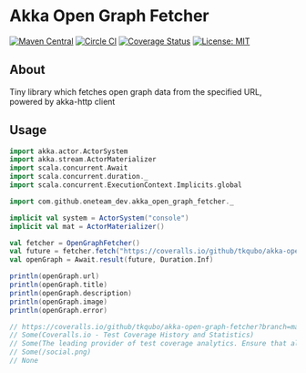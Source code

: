 # Akka Open Graph Fetcher

[![Maven Central](https://maven-badges.herokuapp.com/maven-central/com.github.tkqubo/akka-open-graph-fetcher_2.11/badge.svg)](https://maven-badges.herokuapp.com/maven-central/com.github.tkqubo/akka-open-graph-fetcher_2.11/)
[![Circle CI](https://img.shields.io/circleci/project/tkqubo/akka-open-graph-fetcher/master.svg)](https://circleci.com/gh/tkqubo/akka-open-graph-fetcher)
[![Coverage Status](https://coveralls.io/repos/tkqubo/akka-open-graph-fetcher/badge.svg?branch=master&service=github)](https://coveralls.io/github/tkqubo/akka-open-graph-fetcher?branch=master)
[![License: MIT](http://img.shields.io/badge/license-MIT-blue.svg)](LICENSE)

## About

Tiny library which fetches open graph data from the specified URL, powered by akka-http client

## Usage

```scala
import akka.actor.ActorSystem
import akka.stream.ActorMaterializer
import scala.concurrent.Await
import scala.concurrent.duration._
import scala.concurrent.ExecutionContext.Implicits.global

import com.github.oneteam_dev.akka_open_graph_fetcher._

implicit val system = ActorSystem("console")
implicit val mat = ActorMaterializer()

val fetcher = OpenGraphFetcher()
val future = fetcher.fetch("https://coveralls.io/github/tkqubo/akka-open-graph-fetcher?branch=master")
val openGraph = Await.result(future, Duration.Inf)

println(openGraph.url)
println(openGraph.title)
println(openGraph.description)
println(openGraph.image)
println(openGraph.error)

// https://coveralls.io/github/tkqubo/akka-open-graph-fetcher?branch=master
// Some(Coveralls.io - Test Coverage History and Statistics)
// Some(The leading provider of test coverage analytics. Ensure that all your new code is fully covered, and see coverage trends emerge. Works with most CI services. Always free for open source.)
// Some(/social.png)
// None
```
